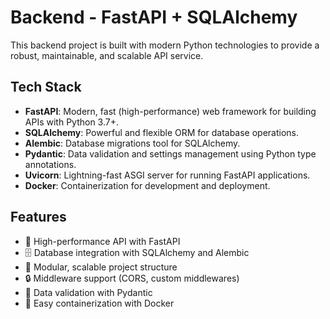 # Backend - FastAPI + SQLAlchemy

This backend project is built with modern Python technologies to provide a robust, maintainable, and scalable API service.

## Tech Stack

- **FastAPI**: Modern, fast (high-performance) web framework for building APIs with Python 3.7+.
- **SQLAlchemy**: Powerful and flexible ORM for database operations.
- **Alembic**: Database migrations tool for SQLAlchemy.
- **Pydantic**: Data validation and settings management using Python type annotations.
- **Uvicorn**: Lightning-fast ASGI server for running FastAPI applications.
- **Docker**: Containerization for development and deployment.

## Features

- 🚀 High-performance API with FastAPI
- 🗄️ Database integration with SQLAlchemy and Alembic
- 🧩 Modular, scalable project structure
- 🔒 Middleware support (CORS, custom middlewares)
- 📝 Data validation with Pydantic
- 🐳 Easy containerization with Docker